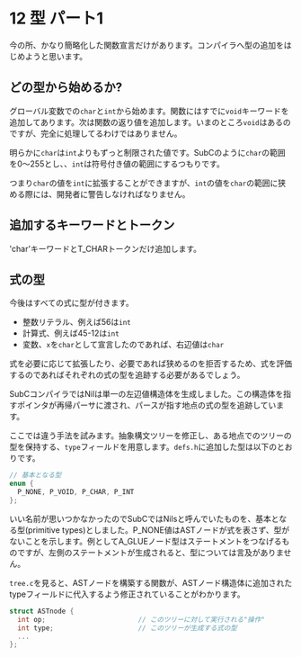 # 12 型 パート1

今の所、かなり簡略化した関数宣言だけがあります。コンパイラへ型の追加をはじめようと思います。

## どの型から始めるか?

グローバル変数での`char`と`int`から始めます。関数にはすでに`void`キーワードを追加してあります。次は関数の返り値を追加します。いまのところ`void`はあるのですが、完全に処理してるわけではありません。

明らかに`char`は`int`よりもずっと制限された値です。SubCのように`char`の範囲を0〜255とし、、`int`は符号付き値の範囲にするつもりです。

つまり`char`の値を`int`に拡張することができますが、`int`の値を`char`の範囲に狭める際には、開発者に警告しなければなりません。

## 追加するキーワードとトークン

'char'キーワードとT_CHARトークンだけ追加します。

## 式の型

今後はすべての式に型が付きます。

- 整数リテラル、例えば56は`int`
- 計算式、例えば45-12は`int`
- 変数、`x`を`char`として宣言したのであれば、右辺値は`char`

式を必要に応じて拡張したり、必要であれば狭めるのを拒否するため、式を評価するのであればそれぞれの式の型を追跡する必要があるでしょう。

SubCコンパイラではNilは単一の左辺値構造体を生成しました。この構造体を指すポインタが再帰パーサに渡され、パースが指す地点の式の型を追跡しています。

ここでは違う手法を試みます。抽象構文ツリーを修正し、ある地点でのツリーの型を保持する、`type`フィールドを用意します。`defs.h`に追加した型は以下のとおりです。

```c
// 基本となる型
enum {
  P_NONE, P_VOID, P_CHAR, P_INT
};
```

いい名前が思いつかなかったのでSubCではNilsと呼んでいたものを、基本となる型(primitive types)としました。P_NONE値はASTノードが式を表さず、型がないことを示します。例としてA_GLUEノード型はステートメントをつなげるものですが、左側のステートメントが生成されると、型については言及がありません。

`tree.c`を見ると、ASTノードを構築する関数が、ASTノード構造体に追加されたtypeフィールドに代入するよう修正されていることがわかります。

```c
struct ASTnode {
  int op;                       // このツリーに対して実行される"操作"
  int type;                     // このツリーが生成する式の型
  ...
};
```
